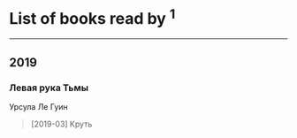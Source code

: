 # List of books read by [](https://my.mail.ru/list/lepestovochka/)<sup>1</sup>
---

## 2019

### Левая рука Тьмы
Урсула Ле Гуин
> [2019-03] Круть




